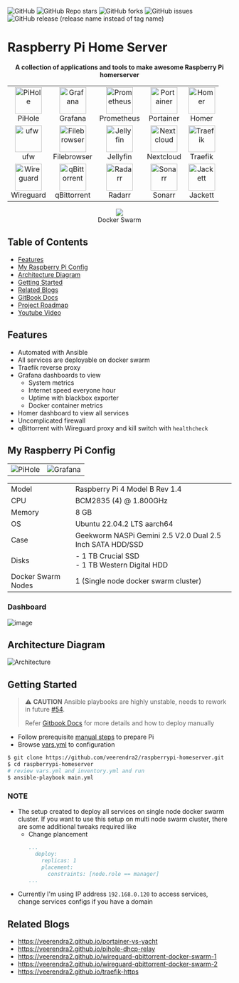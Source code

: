 ![GitHub](https://img.shields.io/github/license/veerendra2/raspberrypi-homeserver)
![GitHub Repo stars](https://img.shields.io/github/stars/veerendra2/raspberrypi-homeserver?style=plastic)
![GitHub forks](https://img.shields.io/github/forks/veerendra2/raspberrypi-homeserver?style=plastic)
![GitHub issues](https://img.shields.io/github/issues/veerendra2/raspberrypi-homeserver?style=plastic)
![GitHub release (release name instead of tag name)](https://img.shields.io/github/v/release/veerendra2/raspberrypi-homeserver?include_prereleases&style=plastic)
# Raspberry Pi Home Server
<p align="center">
<b>A collection of applications and tools to make awesome Raspberry Pi homerserver</b>
</p>

<table align="center">
<tr>
  <td>
    <center>
      <img src="https://user-images.githubusercontent.com/8393701/194064977-eca90693-1ddb-46cf-8a77-91cdf9e4bc69.png" alt="PiHole" width="60"/> <br/>PiHole
    </center>
  </td>
  <td>
    <center>
      <img src="https://user-images.githubusercontent.com/8393701/194064712-9256cf97-b353-46b7-80b6-f0eb40ab7d92.png" alt="Grafana" width="60"/> <br/> Grafana
    </center>
  </td>
  <td>
    <center>
      <img src="https://user-images.githubusercontent.com/8393701/194065021-97ddcecc-bba4-4157-b720-461e7d3735e7.png" alt="Prometheus" width="60"/> <br/> Prometheus
    </center>
  </td>
  <td>
    <center>
      <img src="https://user-images.githubusercontent.com/8393701/194064903-5644c6be-ba19-4192-9a76-35ddc78d8c4b.png" alt="Portainer" width="60"/> <br /> Portainer
    </center>
  </td>
  <td>
    <center>
      <img src="https://user-images.githubusercontent.com/8393701/194067359-05781276-1953-4b6c-a548-c3d292d49389.png" alt="Homer" width="60"/> <br /> Homer
    </center>
  </td>
</tr>
<tr>
  <td>
    <center>
      <img src="https://user-images.githubusercontent.com/8393701/196800928-49cd5781-88b2-40ff-b398-7d335cca24c0.png" alt="ufw" width="60"/> <br /> ufw
    </center>
  </td>
  <td>
    <center>
      <img src="https://user-images.githubusercontent.com/8393701/194383872-f90aab62-ebac-4973-bbb0-766fafd2a8cd.png" alt="Filebrowser" width="60"/> <br /> Filebrowser
    </center>
  </td>
  <td>
    <center>
      <img src="https://user-images.githubusercontent.com/8393701/194766544-2b539ee7-cb51-426f-9174-a98c1f94a044.png" alt="Jellyfin" width="60"/> <br /> Jellyfin
    </center>
  </td>
  <td>
    <center>
      <img src="https://user-images.githubusercontent.com/8393701/195693675-b363b46a-146d-49f0-9182-6fc59b3e281d.png" alt="Nextcloud" width="60"/> <br /> Nextcloud
    </center>
  </td>
  <td>
    <center>
      <img src="https://user-images.githubusercontent.com/8393701/221434420-2277ee82-115d-4ec6-bbe7-d0a010687dda.png" alt="Traefik" width="60"/> <br /> Traefik
    </center>
  </td>
</tr>
<tr>
  <td>
    <center>
      <img src="https://user-images.githubusercontent.com/8393701/226209007-03526f21-c6f6-40e1-bafd-396c87ce570c.png" alt="Wireguard" width="60"/> <br /> Wireguard
    </center>
  </td>
  <td>
    <center>
      <img src="https://user-images.githubusercontent.com/8393701/226446777-1f166dd0-7347-412d-9f53-ede03a5e680d.png" alt="qBittorrent" width="60"/> <br /> qBittorrent
    </center>
  </td>
  <td>
    <center>
      <img src="https://user-images.githubusercontent.com/8393701/227026824-d321bde0-75da-4b7c-a7aa-e8af514bd1f5.svg" alt="Radarr" width="60"/> <br /> Radarr
    </center>
  </td>
  <td>
    <center>
      <img src="https://user-images.githubusercontent.com/8393701/238430770-f759203b-0be2-41bd-b6d5-453104b5cdec.png" alt="Sonarr" width="60"/> <br /> Sonarr
    </center>
  </td>
  <td>
    <center>
      <img src="https://user-images.githubusercontent.com/8393701/229378978-cf3db371-c705-435b-aaf8-fe224b1bea66.png" alt="Jackett" width="60"/> <br /> Jackett
    </center>
  </td>
</tr>
</table>


<p align="center">
  <img src="https://user-images.githubusercontent.com/8393701/221664828-4531e8b6-491c-44b3-b270-cda18040abba.png" /><br/>Docker Swarm
</p>


## Table of Contents
* [Features](https://github.com/veerendra2/raspberrypi-homeserver#features)
* [My Raspberry Pi Config](https://github.com/veerendra2/raspberrypi-homeserver#my-Raspberry-pi-config)
* [Architecture Diagram](https://github.com/veerendra2/raspberrypi-homeserver#architecture-diagram)
* [Getting Started](https://github.com/veerendra2/raspberrypi-homeserver#getting-started)
* [Related Blogs](https://github.com/veerendra2/raspberrypi-homeserver#related-blogs)
* [GitBook Docs](https://dust6765.gitbook.io/raspberrypi-home-server/)
* [Project Roadmap](https://github.com/veerendra2/raspberrypi-homeserver/projects)
* [Youtube Video](https://www.youtube.com/watch?v=lb4s4roM6zY)

## Features
* Automated with Ansible
* All services are deployable on docker swarm
* Traefik reverse proxy
* Grafana dashboards to view
  * System metrics
  * Internet speed everyone hour
  * Uptime with blackbox exporter
  * Docker container metrics
* Homer dashboard to view all services
* Uncomplicated firewall
* qBittorrent with Wireguard proxy and kill switch with `healthcheck`

## My Raspberry Pi Config
<table align="center">
<tr>
  <td>
    <center>
      <img src="https://user-images.githubusercontent.com/8393701/235317038-70f5f50b-541b-48bb-84e0-a53e63308d00.jpg" alt="PiHole" width=""/>
    </center>
  </td>
  <td>
    <center>
      <img src="https://user-images.githubusercontent.com/8393701/235317036-59dcc390-6f38-49ab-bfbc-4502f291d210.jpg" alt="Grafana" width=""/>
    </center>
  </td>
</tr>
</table>

<table>
<tr>
  <td>Model</td>
  <td>Raspberry Pi 4 Model B Rev 1.4</td>
</tr>
<tr>
  <td>CPU</td>
  <td>BCM2835 (4) @ 1.800GHz</td>
</tr>
<tr>
  <td>Memory</td>
  <td>8 GB</td>
</tr>
<tr>
  <td>OS</td>
  <td>Ubuntu 22.04.2 LTS aarch64</td>
</tr>
<tr>
  <td>Case</td>
  <td>Geekworm NASPi Gemini 2.5 V2.0 Dual 2.5 Inch SATA HDD/SSD</td>
</tr>
<tr>
  <td>Disks</td>
  <td>- 1 TB Crucial SSD<br/>- 1 TB Western Digital HDD</td>
</tr>
<tr>
  <td>Docker Swarm Nodes</td>
  <td>1 (Single node docker swarm cluster)</td>
</tr>
</table>

### Dashboard
![image](https://user-images.githubusercontent.com/8393701/229379261-2bed7cf0-6117-4edd-b391-a31969915c40.png)

## Architecture Diagram
![Architecture](https://user-images.githubusercontent.com/8393701/235324714-75620112-a89b-4d10-ab9d-2e44de75d36b.jpg)

## Getting Started
> :warning: **CAUTION** Ansible playbooks are highly unstable, needs to rework in future [#54](https://github.com/veerendra2/raspberrypi-homeserver/issues/54).
>
> Refer [Gitbook Docs](https://dust6765.gitbook.io/raspberrypi-home-server/) for more details and how to deploy manually

* Follow prerequisite [manual steps](https://dust6765.gitbook.io/raspberrypi-home-server/settings/manual-steps) to prepare Pi
* Browse [vars.yml](./vars.yml) to configuration

```bash
$ git clone https://github.com/veerendra2/raspberrypi-homeserver.git
$ cd raspberrypi-homeserver
# review vars.yml and inventory.yml and run
$ ansible-playbook main.yml
```
### NOTE
* The setup created to deploy all services on single node docker swarm cluster. If you want to use this setup on multi node swarm cluster, there are some additional tweaks required like
  * Change plancement
    ```yaml
    ...
      deploy:
        replicas: 1
        placement:
          constraints: [node.role == manager]
    ...
    ```
* Currently I'm using IP address `192.168.0.120` to access services, change services configs if you have a domain

## Related Blogs
* https://veerendra2.github.io/portainer-vs-yacht
* https://veerendra2.github.io/pihole-dhcp-relay
* https://veerendra2.github.io/wireguard-qbittorrent-docker-swarm-1
* https://veerendra2.github.io/wireguard-qbittorrent-docker-swarm-2
* https://veerendra2.github.io/traefik-https
